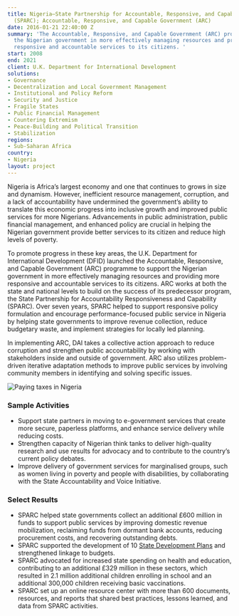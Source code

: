 ```yaml
---
title: Nigeria—State Partnership for Accountable, Responsive, and Capable Government
  (SPARC); Accountable, Responsive, and Capable Government (ARC)
date: 2016-01-21 22:40:00 Z
summary: 'The Accountable, Responsive, and Capable Government (ARC) programme supports
  the Nigerian government in more effectively managing resources and providing more
  responsive and accountable services to its citizens. '
start: 2008
end: 2021
client: U.K. Department for International Development
solutions:
- Governance
- Decentralization and Local Government Management
- Institutional and Policy Reform
- Security and Justice
- Fragile States
- Public Financial Management
- Countering Extremism
- Peace-Building and Political Transition
- Stabilization
regions:
- Sub-Saharan Africa
country:
- Nigeria
layout: project
---
```


Nigeria is Africa’s largest economy and one that continues to grows in size and dynamism. However, inefficient resource management, corruption, and a lack of accountability have undermined the government’s ability to translate this economic progress into inclusive growth and improved public services for more Nigerians. Advancements in public administration, public financial management, and enhanced policy are crucial in helping the Nigerian government provide better services to its citizen and reduce high levels of poverty.

To promote progress in these key areas, the U.K. Department for International Development (DFID) launched the Accountable, Responsive, and Capable Government (ARC) programme to support the Nigerian government in more effectively managing resources and providing more responsive and accountable services to its citizens. ARC works at both the state and national levels to build on the success of its predecessor program, the State Partnership for Accountability Responsiveness and Capability (SPARC). Over seven years, SPARC helped to support responsive policy formulation and encourage performance-focused public service in Nigeria by helping state governments to improve revenue collection, reduce budgetary waste, and implement strategies for locally led planning.

In implementing ARC, DAI takes a collective action approach to reduce corruption and strengthen public accountability by working with stakeholders inside and outside of government. ARC also utilizes problem-driven iterative adaptation methods to improve public services by involving community members in identifying and solving specific issues.

![Paying taxes in Nigeria](/uploads/SPARCtax.jpg)

### Sample Activities

* Support state partners in moving to e-government services that create more secure, paperless platforms, and enhance service delivery while reducing costs.
* Strengthen capacity of Nigerian think tanks to deliver high-quality research and use results for advocacy and to contribute to the country’s current policy debates.
* Improve delivery of government services for marginalised groups, such as women living in poverty and people with disabilities, by collaborating with the State Accountability and Voice Initiative.

### Select Results

* SPARC helped state governments collect an additional £600 million in funds to support public services by improving domestic revenue mobilization, reclaiming funds from dormant bank accounts, reducing procurement costs, and recovering outstanding debts.
* SPARC supported the development of 10 [State Development Plans](http://www.eldis.org/go/latest-news/news/five-key-lessons-on-effective-governance-reform-from-sparc-nigeria) and strengthened linkage to budgets.
* SPARC advocated for increased state spending on health and education, contributing to an additional £329 million in these sectors, which resulted in 2.1 million additional children enrolling in school and an additional 300,000 children receiving basic vaccinations.
* SPARC set up an online resource center with more than 600 documents, resources, and reports that shared best practices, lessons learned, and data from SPARC activities.